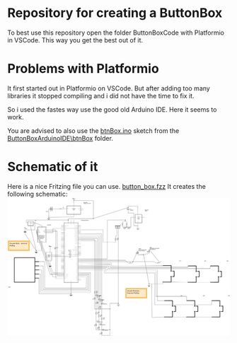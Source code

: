 # Repository for creating a ButtonBox

To best use this repository open the folder ButtonBoxCode with Platformio in VSCode.
This way you get the best out of it.

# Problems with Platformio
It first started out in Platformio on VSCode.
But after adding too many libraries it stopped compiling and i did not have the time to fix it.

So i used the fastes way use the good old Arduino IDE.
Here it seems to work.

You are advised to also use the [btnBox.ino](ButtonBoxArduinoIDE\btnBox\btnBox.ino) sketch from the [ButtonBoxArduinoIDE\btnBox](ButtonBoxArduinoIDE\btnBox) folder.


# Schematic of it

Here is a nice Fritzing file you can use. [button_box.fzz](button_box.fzz)
It creates the following schematic:
![Schematic](./button_box_Schaltplan.svg)
